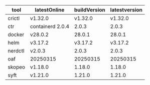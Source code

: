 | tool | latestOnline | buildVersion | latestversion |
|------|--------------|--------------|---------------|
| crictl | v1.32.0 | v1.32.0 | v1.32.0 |
| ctr | containerd 2.0.4 | 2.0.3 | 2.0.3 |
| docker | v28.0.2 | 28.0.1 | 28.0.1 |
| helm | v3.17.2 | v3.17.2 | v3.17.2 |
| nerdctl | v2.0.3 | 2.0.3 | 2.0.3 |
| oaf | 20250315 | 20250315 | 20250315 |
| skopeo | v1.18.0 | 1.18.0 | 1.18.0 |
| syft | v1.21.0 | 1.21.0 | 1.21.0 |

